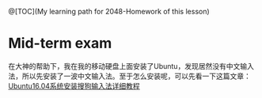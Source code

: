 @[TOC](My learning path for 2048-Homework of this lesson)

# Mid-term exam

在大神的帮助下，我在我的移动硬盘上面安装了Ubuntu，发现居然没有中文输入法，所以先安装了一波中文输入法。至于怎么安装呢，可以先看一下这篇文章：[Ubuntu16.04系统安装搜狗输入法详细教程](https://blog.csdn.net/areigninhell/article/details/79696751)
